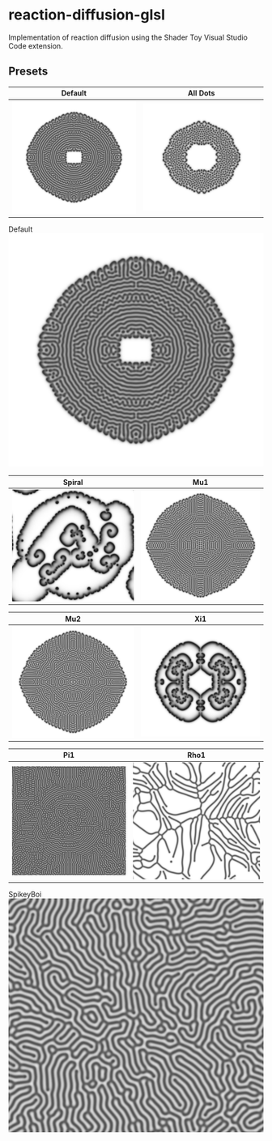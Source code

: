 # reaction-diffusion-glsl
Implementation of reaction diffusion using the Shader Toy Visual Studio Code extension.

## Presets

Default             | All Dots
:-------------------------:|:-------------------------:
![alt text](https://github.com/annekagoss/reaction-diffusion-glsl/blob/main/screenshots/default-2.png?raw=true) | ![alt text](https://github.com/annekagoss/reaction-diffusion-glsl/blob/main/screenshots/allDots.png?raw=true)
Default
![alt text](https://github.com/annekagoss/reaction-diffusion-glsl/blob/main/screenshots/default-2.png?raw=true)


Spiral             | Mu1
:-------------------------:|:-------------------------:
![alt text](https://github.com/annekagoss/reaction-diffusion-glsl/blob/main/screenshots/spiral-2.png?raw=true) | ![alt text](https://github.com/annekagoss/reaction-diffusion-glsl/blob/main/screenshots/mu1-2.png?raw=true)


Mu2             | Xi1
:-------------------------:|:-------------------------:
![alt text](https://github.com/annekagoss/reaction-diffusion-glsl/blob/main/screenshots/mu2.png?raw=true) | ![alt text](https://github.com/annekagoss/reaction-diffusion-glsl/blob/main/screenshots/xi1.png?raw=true)

Pi1             |Rho1
:-------------------------:|:-------------------------:
![alt text](https://github.com/annekagoss/reaction-diffusion-glsl/blob/main/screenshots/pi1.png?raw=true) | ![alt text](https://github.com/annekagoss/reaction-diffusion-glsl/blob/main/screenshots/rho1.png?raw=true)

SpikeyBoi
![alt text](https://github.com/annekagoss/reaction-diffusion-glsl/blob/main/screenshots/spikeboi-0.png?raw=true)

